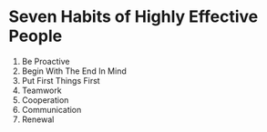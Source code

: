 # Seven Habits of Highly Effective People

1. Be Proactive 
2. Begin With The End In Mind
3. Put First Things First
4. Teamwork
5. Cooperation
6. Communication
7. Renewal
